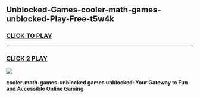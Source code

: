 
## Unblocked-Games-cooler-math-games-unblocked-Play-Free-t5w4k
<h3>
<a href="https://premium76.site?title=cooler-math-games-unblocked&ref=18A1">CLICK TO PLAY</a></h3>
<hr>

<h3>
<a href="https://premium76.site?title=cooler-math-games-unblocked&ref=18A1">CLICK 2 PLAY</a>
  
</h3>

<a href="https://premium76.site?title=cooler-math-games-unblocked&ref=18A1"><img src="https://clearcache.store/games.png"></a>


**cooler-math-games-unblocked games unblocked: Your Gateway to Fun and Accessible Online Gaming**
